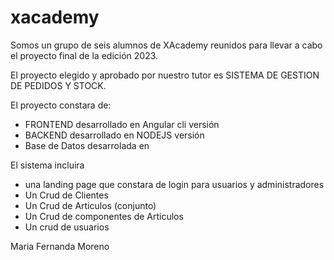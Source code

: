 # xacademy

<p>Somos un grupo de seis alumnos de XAcademy reunidos para llevar a cabo el proyecto final de la edición 2023. </p>

<p>El proyecto elegido y aprobado por nuestro tutor es SISTEMA DE GESTION DE PEDIDOS Y STOCK. </p>
<p>El proyecto constara de: </p>
<ul>
<li>FRONTEND desarrollado en Angular cli versión</li>
<li>BACKEND desarrollado en NODEJS versión</li>
<li>Base de Datos desarrolada en</li>
</ul>
 
<p>El sistema incluira </p>
<ul>
 <li>una landing page que constara de login para usuarios y administradores</li>
  <li>Un Crud de Clientes</li>
  <li>Un Crud de Articulos (conjunto)</li>
  <li>Un Crud de componentes de Articulos</li>
  <li>Un crud de usuarios</li>
</ul>

Maria Fernanda Moreno


